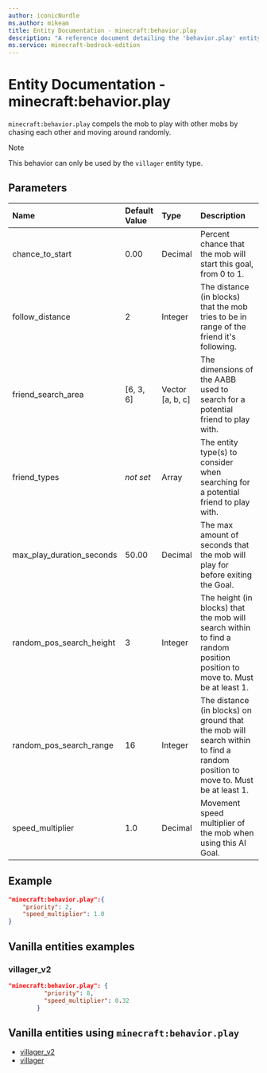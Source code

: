 ```yaml
---
author: iconicNurdle
ms.author: mikeam
title: Entity Documentation - minecraft:behavior.play
description: "A reference document detailing the 'behavior.play' entity goal"
ms.service: minecraft-bedrock-edition
---
```


# Entity Documentation - minecraft:behavior.play

`minecraft:behavior.play` compels the mob to play with other mobs by chasing each other and moving around randomly.

> [!NOTE]
> This behavior can only be used by the `villager` entity type.

## Parameters

|Name |Default Value  |Type  |Description  |
|:----------|:----------|:----------|:----------|
| chance_to_start| 0.00| Decimal| Percent chance that the mob will start this goal, from 0 to 1. |
| follow_distance| 2| Integer| The distance (in blocks) that the mob tries to be in range of the friend it's following. |
| friend_search_area| [6, 3, 6]| Vector [a, b, c] |The dimensions of the AABB used to search for a potential friend to play with. |
| friend_types|*not set*| Array| The entity type(s) to consider when searching for a potential friend to play with. |
| max_play_duration_seconds| 50.00| Decimal| The max amount of seconds that the mob will play for before exiting the Goal. |
| random_pos_search_height| 3| Integer| The height (in blocks) that the mob will search within to find a random position position to move to. Must be at least 1. |
| random_pos_search_range| 16| Integer| The distance (in blocks) on ground that the mob will search within to find a random position to move to. Must be at least 1. |
| speed_multiplier| 1.0| Decimal| Movement speed multiplier of the mob when using this AI Goal. |

## Example

```json
"minecraft:behavior.play":{
    "priority": 2,
    "speed_multiplier": 1.0
}
```

## Vanilla entities examples

### villager_v2

```json
"minecraft:behavior.play": {
          "priority": 8,
          "speed_multiplier": 0.32
        }
```

## Vanilla entities using `minecraft:behavior.play`

- [villager_v2](../../../../Source/VanillaBehaviorPack_Snippets/entities/villager_v2.md)
- [villager](../../../../Source/VanillaBehaviorPack_Snippets/entities/villager.md)
